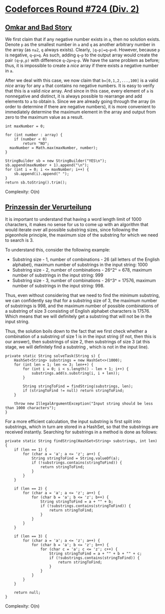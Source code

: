 # [Codeforces Round #724 (Div. 2)](https://codeforces.com/contest/1536)

## [Omkar and Bad Story](https://codeforces.com/contest/1536/problem/A)

We first claim that if any negative number exists in `a`, then no solution exists. Denote `p` as the smallest number in `a` and `q` as another arbitrary number in the array (as `n≥2`, `q` always exists). Clearly, `|q−p|=q−p>0`. However, because `p` is negative, `q−p>q`. As such, adding `q−p` to the output array would create the pair `(q−p,p)` with difference `q−2p>q−p`. We have the same problem as before; thus, it is impossible to create a _nice_ array if there exists a negative number in `a`. 

After we deal with this case, we now claim that `b=[0,1,2,...,100]` is a valid _nice_ array for any `a` that contains no negative numbers. It is easy to verify that this is a valid _nice_ array. And since in this case, every element of `a` is nonnegative and distinct, it is always possible to rearrange and add elements to `a` to obtain `b`. Since we are already going through the array (in order to determine if there are negative numbers), it is more convenient to immediately determine the maximum element in the array and output from zero to the maximum value as a result.

    int maxNumber = 0;  
      
    for (int number : array) {  
        if (number < 0)  
            return "NO";  
      maxNumber = Math.max(maxNumber, number);  
    }  
      
    StringBuilder sb = new StringBuilder("YES\n");  
    sb.append(maxNumber + 1).append("\n");  
    for (int i = 0; i <= maxNumber; i++) {  
        sb.append(i).append(" ");  
    }  
    return sb.toString().trim();

Complexity: O(n)

## [Prinzessin der Verurteilung](https://codeforces.com/contest/1536/problem/B)

It is important to understand that having a word length limit of 1000 characters, it makes no sense for us to come up with an algorithm that would iterate over all possible substring sizes, since following the pigeonhole principle, the maximum size of the substring for which we need to search is 3.

To understand this, consider the following example:

- Substring size - 1, number of combinations - 26 (all letters of the English alphabet), maximum number of substrings in the input string: 1000
- Substring size - 2, number of combinations - 26^2^ = 678, maximum number of substrings in the input string: 999
- Substring size - 3, number of combinations - 26^3^ = 17576, maximum number of substrings in the input string: 998.

Thus, even without considering that we need to find the minimum substring, we can confidently say that for a substring size of 3, the maximum number of substrings is 998, and the maximum number of possible combinations of a substring of size 3 consisting of English alphabet characters is 17576. Which means that we will definitely get a substring that will not be in the input string.

Thus, the solution boils down to the fact that we first check whether a combination of a substring of size 1 is in the input string (if not, then this is our answer), then substrings of size 2, then substrings of size 3 (at this stage, we will definitely find a substring , which is not in the input line).

    private static String solveTask(String s) {
        HashSet<String> substrings = new HashSet<>(1000);
        for (int len = 1; len <= 3; len++) {
            for (int i = 0; i < s.length() - len + 1; i++) {
                substrings.add(s.substring(i, i + len));
            }
    
            String stringToFind = findString(substrings, len);
            if (stringToFind != null) return stringToFind;
        }
    
        throw new IllegalArgumentException("Input string should be less than 1000 characters");
    }

For a more efficient calculation, the input substring is first split into substrings, which in turn are stored in a HashSet, so that the substrings are received instantly. Searching for substrings in a method is done as follows:

    private static String findString(HashSet<String> substrings, int len) {
        if (len == 1) {
            for (char a = 'a'; a <= 'z'; a++) {
                String stringToFind = String.valueOf(a);
                if (!substrings.contains(stringToFind)) {
                    return stringToFind;
                }
            }
        }

        if (len == 2) {
            for (char a = 'a'; a <= 'z'; a++) {
                for (char b = 'a'; b <= 'z'; b++) {
                    String stringToFind = a + "" + b;
                    if (!substrings.contains(stringToFind)) {
                        return stringToFind;
                    }
                }
            }
        }

        if (len == 3) {
            for (char a = 'a'; a <= 'z'; a++) {
                for (char b = 'a'; b <= 'z'; b++) {
                    for (char c = 'a'; c <= 'z'; c++) {
                        String stringToFind = a + "" + b + "" + c;
                        if (!substrings.contains(stringToFind)) {
                            return stringToFind;
                        }
                    }
                }
            }
        }

        return null;
    }

Complexity: O(n)

